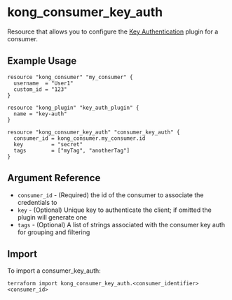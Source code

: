 # kong_consumer_key_auth

Resource that allows you to configure the [Key Authentication](https://docs.konghq.com/hub/kong-inc/key-auth/) plugin for a consumer.

## Example Usage

```hcl
resource "kong_consumer" "my_consumer" {
  username  = "User1"
  custom_id = "123"
}

resource "kong_plugin" "key_auth_plugin" {
  name = "key-auth"
}

resource "kong_consumer_key_auth" "consumer_key_auth" {
  consumer_id = kong_consumer.my_consumer.id
  key         = "secret"
  tags        = ["myTag", "anotherTag"]
}
```

## Argument Reference

* `consumer_id` - (Required) the id of the consumer to associate the credentials to
* `key` - (Optional) Unique key to authenticate the client; if omitted the plugin will generate one
* `tags` - (Optional) A list of strings associated with the consumer key auth for grouping and filtering


## Import

To import a consumer_key_auth:

```shell
terraform import kong_consumer_key_auth.<consumer_identifier> <consumer_id>
```
